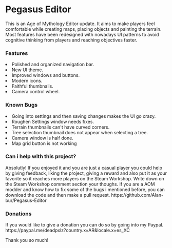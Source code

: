 <h1>Pegasus Editor</h1> 
This is an Age of Mythology Editor update. It aims to make players feel comfortable while creating maps, placing objects and painting the terrain. Most features have been redesigned with nowadays UI patterns to avoid cognitive thinking from players and reaching objectives faster.

<h3>Features</h3>
<li>Polished and organized navigation bar.</li>
<li>New UI theme.</li>
<li>Improved windows and buttons.</li>
<li>Modern icons.</li>
<li>Faithful thumbnails.</li>
<li>Camera control wheel.</li>


<h3>Known Bugs</h3>
<li>Going into settings and then saving changes makes the UI go crazy.</li>
<li>Roughen Settings window needs fixes.</li>
<li>Terrain thumbnails can't have curved corners.</li>
<li>Tree selection thumbnail does not appear when selecting a tree.</li>
<li>Camera window is half done.</li>
<li>Map grid button is not working</li>

<h3>Can i help with this project?</h3>
Absolutly! If you enjoyed it and you are just a casual player you could help by giving feedback, liking the project, giving a reward and also put it as your favorite so it reaches more players on the Steam Workshop. Write down on the Steam Workshop comment section your thoughs. If you are a AOM modder and know how to fix some of the bugs i mentioned before, you can download the code and then make a pull request.
https://github.com/Alan-bur/Pegasus-Editor

<h3>Donations</h3>
If you would like to give a donation you can do so by going into my Paypal.
https://paypal.me/deadpxlz?country.x=AR&locale.x=es_XC

Thank you so much!
